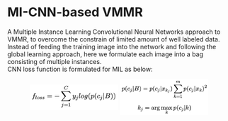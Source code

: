 # MI-CNN-based VMMR

A Multiple Instance Learning Convolutional Neural Networks approach to VMMR, to overcome the constrain of limited amount of well labeled data.<br/>
Instead of feeding the training image into the network and following the global learning approach, here we formulate each image into a bag consisting of multiple instances.<br/>
CNN loss function is formulated for MIL as below:<br/>
<p align="center"><img align="center" src="https://github.com/faezetta/VMMRdb/blob/master/meta/mil_loss.png" alt="CNN loss function" width="200px">
<img align="center" src="https://github.com/faezetta/VMMRdb/blob/master/meta/mil_crossentropy.png" alt="MI-CNN loss function" width="200px">

